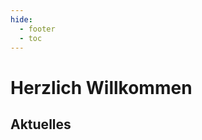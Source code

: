```yaml
---
hide: 
  - footer
  - toc
---
```


# Herzlich Willkommen

<!-- this is a work around to make the privacy plugin work!-->
<script type="text/javascript">
    function insert(){
        var src = document.getElementById("letztereinsatzdiv");
        var img = document.createElement("img");
        const baseUrl = "https://baudenbach.einsatzprotokoll.com"
        const url = `${baseUrl}/attachment/integration/pager-swissphone.png`
        img.src = `${url}`
        img.width="170";
        src.appendChild(img);
    }
 </script>

 <div id="letztereinsatzdiv">
     <script type="text/javascript">
         insert();
     </script>
 </div>

## Aktuelles